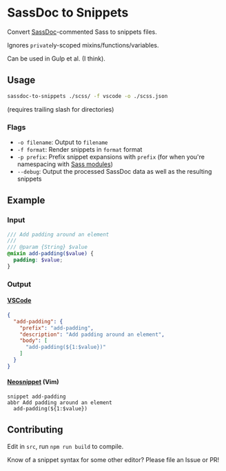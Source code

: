 # SassDoc to Snippets

Convert [SassDoc](http://sassdoc.com)-commented Sass to snippets files.

Ignores `private`ly-scoped mixins/functions/variables.

Can be used in Gulp et al. (I think).

## Usage

```sh
sassdoc-to-snippets ./scss/ -f vscode -o ./scss.json
```

(requires trailing slash for directories)

### Flags

- `-o filename`: Output to `filename`
- `-f format`: Render snippets in `format` format
- `-p prefix`: Prefix snippet expansions with `prefix` (for when you're
    namespacing with [Sass modules](https://sass-lang.com/documentation/at-rules/use))
- `--debug`: Output the processed SassDoc data as well as the resulting snippets

## Example

### Input

```scss
/// Add padding around an element
///
/// @param {String} $value
@mixin add-padding($value) {
  padding: $value;
}
```

### Output

#### [VSCode](https://code.visualstudio.com/docs/editor/userdefinedsnippets)

```json
{
  "add-padding": {
    "prefix": "add-padding",
    "description": "Add padding around an element",
    "body": [
      "add-padding(${1:$value})"
    ]
  }
}
```

#### [Neosnippet](https://github.com/Shougo/neosnippet.vim) (Vim)

```neosnippet
snippet add-padding
abbr Add padding around an element
  add-padding(${1:$value})
```

## Contributing

Edit in `src`, run `npm run build` to compile.

Know of a snippet syntax for some other editor? Please file an Issue or PR!
